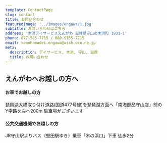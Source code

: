 ```yaml
---
template: ContactPage
slug: contact
title: お問い合わせ
featuredImage: '../images/engawa/1.jpg'
subtitle: お問い合わせはこちら
address: '木浜デイサービスえんがわ 滋賀県守山市木浜町 1931-1'
phone: 077-585-7715 / 080-9755-7715
email: konohamadei.engawa@wish.ocn.ne.jp
meta:
  description: デイサービス, 木浜, 守山, 滋賀
  title: お問い合わせ
---
```


## えんがわへお越しの方へ

#### お車でお越しの方

琵琶湖大橋取り付け道路(国道477号線)を琵琶湖方面へ「南海部品守山店」前のY字路を左へ200m
駐車場がございます

#### 公共交通機関でお越しの方

JR守山駅よりバス（堅田駅ゆき）乗車「木の浜口」下車 徒歩2分

